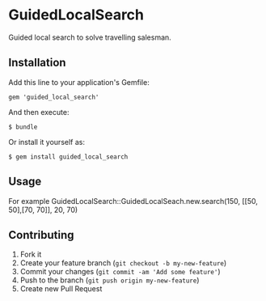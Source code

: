 # GuidedLocalSearch

Guided local search to solve travelling salesman.

## Installation

Add this line to your application's Gemfile:

    gem 'guided_local_search'

And then execute:

    $ bundle

Or install it yourself as:

    $ gem install guided_local_search

## Usage

For example GuidedLocalSearch::GuidedLocalSeach.new.search(150, [[50, 50],[70, 70]], 20, 70)

## Contributing

1. Fork it
2. Create your feature branch (`git checkout -b my-new-feature`)
3. Commit your changes (`git commit -am 'Add some feature'`)
4. Push to the branch (`git push origin my-new-feature`)
5. Create new Pull Request
